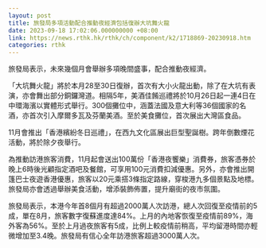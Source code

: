 ```yaml
---
layout: post
title: 旅發局多項活動配合推動夜經濟包括復辦大坑舞火龍
date: 2023-09-18 17:02:06.000000000 +08:00
link: https://news.rthk.hk/rthk/ch/component/k2/1718869-20230918.htm
categories: rthk
---
```


旅發局表示，未來幾個月會舉辦多項晚間盛事，配合推動夜經濟。

「大坑舞火龍」將於本月28至30日復辦，首次有大小火龍出動，除了在大坑有表演，亦會舞出部分銅鑼灣道。相隔5年，美酒佳餚巡禮將於10月26日起一連4日在中環海濱以實體形式舉行。300個攤位中，涵蓋法國及意大利等36個國家的名酒，亦首次引入摩爾多瓦及芬蘭美酒。至於美食攤位，首次展出大灣區食品。

11月會推出「香港繽紛冬日巡禮」，在西九文化區展出巨型聖誕樹。跨年倒數煙花活動，將於除夕夜舉行。

為推動訪港旅客消費，11月起會送出100萬份「香港夜饗樂」消費券，旅客憑券於晚上6時後光顧指定酒吧及餐館，可享用100元消費扣減優惠。另外，亦會推出開篷巴士夜遊香港優惠，旅客以20元乘搭3條指定路線，穿梭港九多個景點及地標。旅發局亦會透過舉辦美食活動，增添裝飾佈置，提升廟街的夜市氛圍。

旅發局表示，本港今年首8個月有超過2000萬人次訪港，總人次回復至疫情前的5成，單在8月，旅客數字復蘇進度達84%。上月的內地客恢復至疫情前89%，海外客為56%。至於上月過夜旅客有5成，比例上較疫情前稍高，平均留港時間亦輕微增加至3.4晚。旅發局有信心全年訪港旅客超過3000萬人次。
